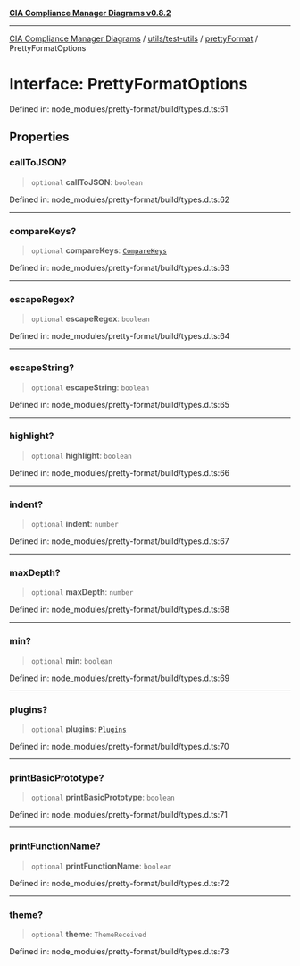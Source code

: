 [**CIA Compliance Manager Diagrams v0.8.2**](../../../../../README.md)

***

[CIA Compliance Manager Diagrams](../../../../../modules.md) / [utils/test-utils](../../../README.md) / [prettyFormat](../README.md) / PrettyFormatOptions

# Interface: PrettyFormatOptions

Defined in: node\_modules/pretty-format/build/types.d.ts:61

## Properties

### callToJSON?

> `optional` **callToJSON**: `boolean`

Defined in: node\_modules/pretty-format/build/types.d.ts:62

***

### compareKeys?

> `optional` **compareKeys**: [`CompareKeys`](../type-aliases/CompareKeys.md)

Defined in: node\_modules/pretty-format/build/types.d.ts:63

***

### escapeRegex?

> `optional` **escapeRegex**: `boolean`

Defined in: node\_modules/pretty-format/build/types.d.ts:64

***

### escapeString?

> `optional` **escapeString**: `boolean`

Defined in: node\_modules/pretty-format/build/types.d.ts:65

***

### highlight?

> `optional` **highlight**: `boolean`

Defined in: node\_modules/pretty-format/build/types.d.ts:66

***

### indent?

> `optional` **indent**: `number`

Defined in: node\_modules/pretty-format/build/types.d.ts:67

***

### maxDepth?

> `optional` **maxDepth**: `number`

Defined in: node\_modules/pretty-format/build/types.d.ts:68

***

### min?

> `optional` **min**: `boolean`

Defined in: node\_modules/pretty-format/build/types.d.ts:69

***

### plugins?

> `optional` **plugins**: [`Plugins`](../type-aliases/Plugins.md)

Defined in: node\_modules/pretty-format/build/types.d.ts:70

***

### printBasicPrototype?

> `optional` **printBasicPrototype**: `boolean`

Defined in: node\_modules/pretty-format/build/types.d.ts:71

***

### printFunctionName?

> `optional` **printFunctionName**: `boolean`

Defined in: node\_modules/pretty-format/build/types.d.ts:72

***

### theme?

> `optional` **theme**: `ThemeReceived`

Defined in: node\_modules/pretty-format/build/types.d.ts:73
